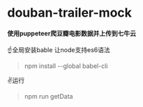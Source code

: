 # douban-trailer-mock

#### 使用puppeteer爬豆瓣电影数据并上传到七牛云

☝️全局安装bable 让node支持es6语法
> npm install --global babel-cli

✌️运行
> npm run getData

